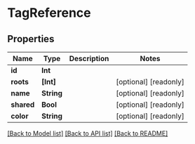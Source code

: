 # TagReference

## Properties

Name | Type | Description | Notes
------------ | ------------- | ------------- | -------------
**id** | **Int** |  | 
**roots** | **[Int]** |  | [optional] [readonly] 
**name** | **String** |  | [optional] [readonly] 
**shared** | **Bool** |  | [optional] [readonly] 
**color** | **String** |  | [optional] [readonly] 

[[Back to Model list]](../README.md#documentation-for-models) [[Back to API list]](../README.md#documentation-for-api-endpoints) [[Back to README]](../README.md)


